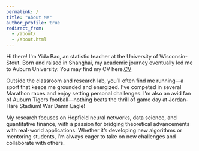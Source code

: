 ```yaml
---
permalink: /
title: "About Me"
author_profile: true
redirect_from: 
  - /about/
  - /about.html
---
```


Hi there! I'm Yida Bao, an statistic teacher at the University of Wisconsin-Stout. Born and raised in Shanghai, my academic journey eventually led me to Auburn University. You may find my CV here.[CV]()

Outside the classroom and research lab, you’ll often find me running—a sport that keeps me grounded and energized. I’ve competed in several Marathon races and enjoy setting personal challenges. I’m also an avid fan of Auburn Tigers football—nothing beats the thrill of game day at Jordan-Hare Stadium! War Damn Eagle!

My research focuses on Hopfield neural networks, data science, and quantitative finance, with a passion for bridging theoretical advancements with real-world applications. Whether it’s developing new algorithms or mentoring students, I’m always eager to take on new challenges and collaborate with others.



